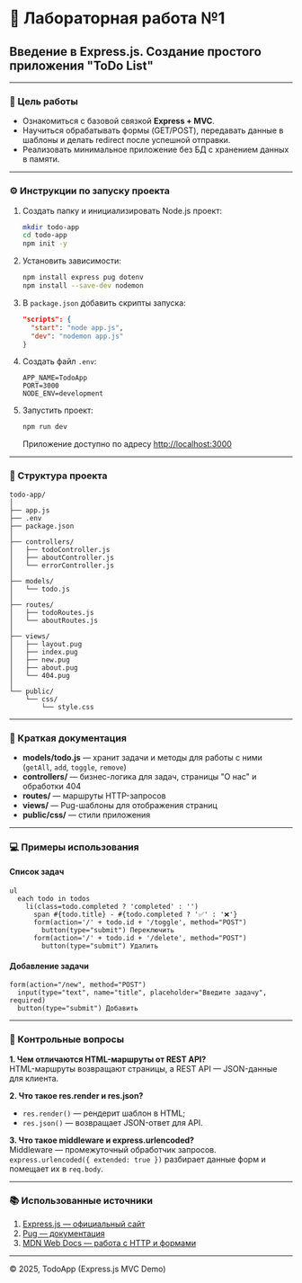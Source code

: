 # 🧾 Лабораторная работа №1  
## Введение в Express.js. Создание простого приложения "ToDo List"

---

### 🎯 Цель работы
- Ознакомиться с базовой связкой **Express + MVC**.
- Научиться обрабатывать формы (GET/POST), передавать данные в шаблоны и делать redirect после успешной отправки.
- Реализовать минимальное приложение без БД с хранением данных в памяти.

---

### ⚙️ Инструкции по запуску проекта

1. Создать папку и инициализировать Node.js проект:
   ```bash
   mkdir todo-app
   cd todo-app
   npm init -y
   ```

2. Установить зависимости:
   ```bash
   npm install express pug dotenv
   npm install --save-dev nodemon
   ```

3. В `package.json` добавить скрипты запуска:
   ```json
   "scripts": {
     "start": "node app.js",
     "dev": "nodemon app.js"
   }
   ```

4. Создать файл `.env`:
   ```env
   APP_NAME=TodoApp
   PORT=3000
   NODE_ENV=development
   ```

5. Запустить проект:
   ```bash
   npm run dev
   ```
   Приложение доступно по адресу [http://localhost:3000](http://localhost:3000)

---

### 🧩 Структура проекта

```
todo-app/
│
├── app.js
├── .env
├── package.json
│
├── controllers/
│   ├── todoController.js
│   ├── aboutController.js
│   └── errorController.js
│
├── models/
│   └── todo.js
│
├── routes/
│   ├── todoRoutes.js
│   └── aboutRoutes.js
│
├── views/
│   ├── layout.pug
│   ├── index.pug
│   ├── new.pug
│   ├── about.pug
│   └── 404.pug
│
└── public/
    └── css/
        └── style.css
```

---

### 📄 Краткая документация

- **models/todo.js** — хранит задачи и методы для работы с ними (`getAll`, `add`, `toggle`, `remove`)
- **controllers/** — бизнес-логика для задач, страницы "О нас" и обработки 404
- **routes/** — маршруты HTTP-запросов
- **views/** — Pug-шаблоны для отображения страниц
- **public/css/** — стили приложения

---

### 💻 Примеры использования

#### Список задач
```pug
ul
  each todo in todos
    li(class=todo.completed ? 'completed' : '')
      span #{todo.title} - #{todo.completed ? '✅' : '❌'}
      form(action='/' + todo.id + '/toggle', method="POST")
        button(type="submit") Переключить
      form(action='/' + todo.id + '/delete', method="POST")
        button(type="submit") Удалить
```

#### Добавление задачи
```pug
form(action="/new", method="POST")
  input(type="text", name="title", placeholder="Введите задачу", required)
  button(type="submit") Добавить
```

---

### 🧠 Контрольные вопросы

**1. Чем отличаются HTML-маршруты от REST API?**  
HTML-маршруты возвращают страницы, а REST API — JSON-данные для клиента.

**2. Что такое res.render и res.json?**  
- `res.render()` — рендерит шаблон в HTML;  
- `res.json()` — возвращает JSON-ответ для API.

**3. Что такое middleware и express.urlencoded?**  
Middleware — промежуточный обработчик запросов.  
`express.urlencoded({ extended: true })` разбирает данные форм и помещает их в `req.body`.

---

### 📚 Использованные источники
1. [Express.js — официальный сайт](https://expressjs.com/)
2. [Pug — документация](https://pugjs.org/)
3. [MDN Web Docs — работа с HTTP и формами](https://developer.mozilla.org/)

---

© 2025, TodoApp (Express.js MVC Demo)


